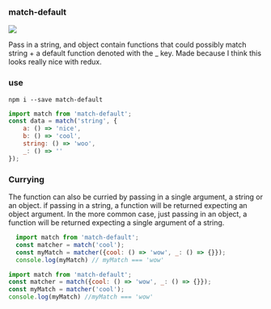 ### match-default

<img src="https://travis-ci.org/conorhastings/match-default.svg?branch=master" />

Pass in a string, and object contain functions that could possibly match string + a default function denoted with the _ key. Made because I think this looks really nice with redux.

### use

`npm i --save match-default`

```js
import match from 'match-default';
const data = match('string', {
	a: () => 'nice',
	b: () => 'cool',
	string: () => 'woo',
	_: () => ''
});
```

### Currying

The function can also be curried by passing in a single argument, a string or an object. if passing in a string, a function will be returned expecting an object argument. In the more common case, just passing in an object, a function will be returned expecting a single argument of a string.

```js
  import match from 'match-default';
  const matcher = match('cool');
  const myMatch = matcher({cool: () => 'wow', _: () => {}});
  console.log(myMatch) // myMatch === 'wow'
  ```

  ```js
  import match from 'match-default';
  const matcher = match({cool: () => 'wow', _: () => {}});
  const myMatch = matcher('cool');
  console.log(myMatch) //myMatch === 'wow'
  ```
